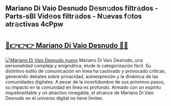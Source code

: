 ## Mariano Di Vaio Desnudo D𝚎sn𝚞dos filtr𝚊dos - Parts-sBI Vid𝚎os filtr𝚊dos - N𝚞evas f𝚘tos atr𝚊ctivas 4cPpw

# <h2><a href="http://mb4tutx.tromn.icu/?c=Mariano+Di+Vaio+Desnudo">🔗👉👉👉 Mariano Di Vaio Desnudo 🔗🔗</a></h2>

[![Mariano Di Vaio Desnudo nuevo](https://i.imgur.com/pEAQMta.gif)](http://mb4tutx.tromn.icu/?c=Mariano+Di+Vaio+Desnudo)
Mariano Di Vaio Desnudo, una personalidad compleja y enigmática, elude la categorización fácil. Su distintivo estilo de comunicación en línea ha cautivado y provocado críticas, generando debates sobre privacidad, autoexpresión y la dinámica de las comunidades digitales. A pesar de la incertidumbre de sus próximos pasos, su impacto en la comunidad en línea es profundo. Armado con un espíritu inquebrantable y un atractivo innegable, el alcance de Mariano Di Vaio Desnudo en el universo digital no tiene límites.
